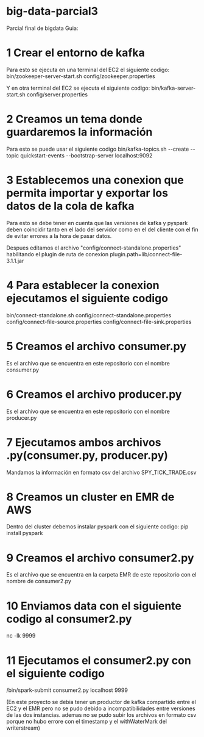 # big-data-parcial3
Parcial final de bigdata
Guia:
# 1 Crear el entorno de kafka

Para esto se ejecuta en una terminal del EC2 el siguiente codigo:
bin/zookeeper-server-start.sh config/zookeeper.properties

Y en otra terminal del EC2 se ejecuta el siguiente codigo:
bin/kafka-server-start.sh config/server.properties

# 2 Creamos un tema donde guardaremos la información

Para esto se puede usar el siguiente codigo
bin/kafka-topics.sh --create --topic quickstart-events --bootstrap-server localhost:9092

# 3 Establecemos una conexion que permita importar y exportar los datos de la cola de kafka

Para esto se debe tener en cuenta que las versiones de kafka y pyspark deben coincidir tanto en el lado del servidor como en el del cliente
con el fin de evitar errores a la hora de pasar datos.

Despues editamos el archivo "config/connect-standalone.properties" habilitando el plugin de ruta de conexion
plugin.path=lib/connect-file-3.1.1.jar

# 4 Para establecer la conexion ejecutamos el siguiente codigo

bin/connect-standalone.sh config/connect-standalone.properties config/connect-file-source.properties config/connect-file-sink.properties

# 5 Creamos el archivo consumer.py
Es el archivo que se encuentra en este repositorio con el nombre consumer.py

# 6 Creamos el archivo producer.py
Es el archivo que se encuentra en este repositorio con el nombre producer.py

# 7 Ejecutamos ambos archivos .py(consumer.py, producer.py)
Mandamos la información en formato csv del archivo SPY_TICK_TRADE.csv

# 8 Creamos un cluster en EMR de AWS
Dentro del cluster debemos instalar pyspark con el siguiente codigo:
pip install pyspark

# 9 Creamos el archivo consumer2.py
Es el archivo que se encuentra en la carpeta EMR de este repositorio con el nombre de consumer2.py

# 10 Enviamos data con el siguiente codigo al consumer2.py

nc -lk 9999

# 11 Ejecutamos el consumer2.py con el siguiente codigo

/bin/spark-submit consumer2.py localhost 9999

(En este proyecto se debia tener un productor de kafka compartido entre el EC2 y el EMR pero no se pudo debido a incompatibilidades entre versiones de las dos instancias. ademas no se pudo subir los archivos en formato csv porque no hubo errore con el timestamp y el withWaterMark del writerstream)
